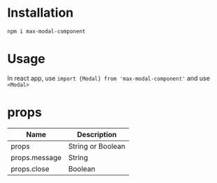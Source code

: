 # Installation

`npm i max-modal-component`

# Usage

In react app, use `import {Modal} from 'max-modal-component'`
and use `<Modal>`

# props

| Name          | Description       |
| --------------| -----------       |  
| props         | String or Boolean |
| props.message | String            |
| props.close   | Boolean           |